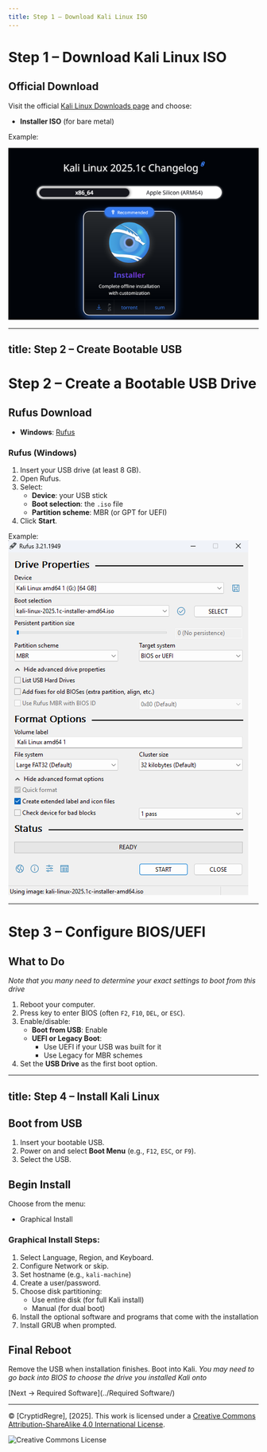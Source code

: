 ```yaml
---
title: Step 1 – Download Kali Linux ISO
---
```


# Step 1 – Download Kali Linux ISO

## Official Download

Visit the official [Kali Linux Downloads page](https://www.kali.org/get-kali/) and choose:

- **Installer ISO** (for bare metal)

Example:

![Image](images/1.png)

---
title: Step 2 – Create Bootable USB
---

# Step 2 – Create a Bootable USB Drive

## Rufus Download

- **Windows**: [Rufus](https://rufus.ie)

### Rufus (Windows)

1. Insert your USB drive (at least 8 GB).
2. Open Rufus.
3. Select:
   - **Device**: your USB stick
   - **Boot selection**: the `.iso` file
   - **Partition scheme**: MBR (or GPT for UEFI)
4. Click **Start**.

Example:
![Image](images/2.png)


---

# Step 3 – Configure BIOS/UEFI

## What to Do
*Note that you many need to determine your exact settings to boot from this drive*

1. Reboot your computer.
2. Press key to enter BIOS (often `F2`, `F10`, `DEL`, or `ESC`).
3. Enable/disable:
   - **Boot from USB**: Enable
   - **UEFI or Legacy Boot**:
     - Use UEFI if your USB was built for it
     - Use Legacy for MBR schemes
4. Set the **USB Drive** as the first boot option.


---
title: Step 4 – Install Kali Linux
---

## Boot from USB

1. Insert your bootable USB.
2. Power on and select **Boot Menu** (e.g., `F12`, `ESC`, or `F9`).
3. Select the USB.

## Begin Install

Choose from the menu:

- Graphical Install

### Graphical Install Steps:

1. Select Language, Region, and Keyboard.
2. Configure Network or skip.
3. Set hostname (e.g., `kali-machine`)
4. Create a user/password.
5. Choose disk partitioning:
   - Use entire disk (for full Kali install)
   - Manual (for dual boot)
6. Install the optional software and programs that come with the installation
7. Install GRUB when prompted.

## Final Reboot

Remove the USB when installation finishes. Boot into Kali. 
*You may need to go back into BIOS to choose the drive you installed Kali onto*

[Next -> Required Software](../Required Software/)



---

© [CryptidRegre], [2025]. This work is licensed under a [Creative Commons Attribution-ShareAlike 4.0 International License](https://creativecommons.org/licenses/by-sa/4.0/).

![Creative Commons License](https://i.creativecommons.org/l/by-sa/4.0/88x31.png)